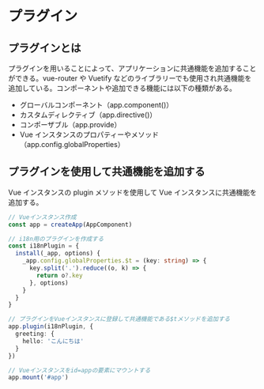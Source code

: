 # プラグイン

## プラグインとは

プラグインを用いることによって、アプリケーションに共通機能を追加することができる。vue-router や Vuetify などのライブラリーでも使用され共通機能を追加している。コンポーネントや追加できる機能には以下の種類がある。

- グローバルコンポーネント（app.component()）
- カスタムディレクティブ（app.directive()）
- コンポーザブル（app.provide）
- Vue インスタンスのプロパティーやメソッド（app.config.globalProperties）

## プラグインを使用して共通機能を追加する

Vue インスタンスの plugin メソッドを使用して Vue インスタンスに共通機能を追加する。

```typescript
// Vueインスタンス作成
const app = createApp(AppComponent)

// i18n用のプラグインを作成する
const i18nPlugin = {
  install(_app, options) {
    _app.config.globalProperties.$t = (key: string) => {
      key.split('.').reduce((o, k) => {
        return o?.key
      }, options)
    }
  }
}

// プラグインをVueインスタンスに登録して共通機能である$tメソッドを追加する
app.plugin(i18nPlugin, {
  greeting: {
    hello: 'こんにちは'
  }
})

// Vueインスタンスをid=appの要素にマウントする
app.mount('#app')
```
